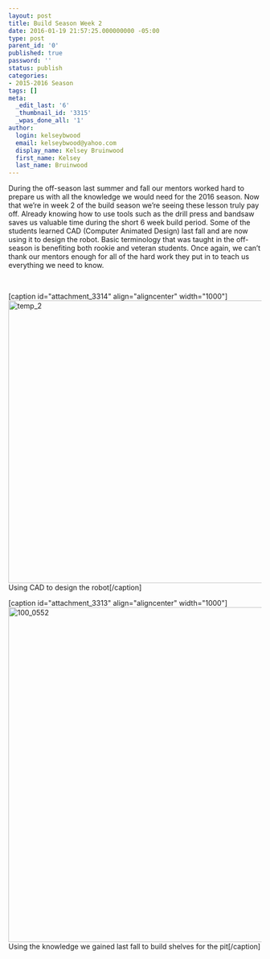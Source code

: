 ```yaml
---
layout: post
title: Build Season Week 2
date: 2016-01-19 21:57:25.000000000 -05:00
type: post
parent_id: '0'
published: true
password: ''
status: publish
categories:
- 2015-2016 Season
tags: []
meta:
  _edit_last: '6'
  _thumbnail_id: '3315'
  _wpas_done_all: '1'
author:
  login: kelseybwood
  email: kelseybwood@yahoo.com
  display_name: Kelsey Bruinwood
  first_name: Kelsey
  last_name: Bruinwood
---
```

<p><span style="font-weight: 400;">During the off-season last summer and fall our mentors worked hard to prepare us with all the knowledge we would need for the 2016 season. Now that we’re in week 2 of the build season we’re seeing these lesson truly pay off. Already knowing how to use tools such as the drill press and bandsaw saves us valuable time during the short 6 week build period. Some of the students learned CAD (Computer Animated Design) last fall and are now using it to design the robot. Basic terminology that was taught in the off-season is benefiting both rookie and veteran students. Once again, we can’t thank our mentors enough for all of the hard work they put in to teach us everything we need to know.</span></p>
<p>&nbsp;</p>
<p>[caption id="attachment_3314" align="aligncenter" width="1000"]<a href="http://strykeforce.org/wp-content/uploads/2016/01/temp_2.jpg" rel="attachment wp-att-3314"><img class="wp-image-3314 size-large" src="{{ site.baseurl }}/assets/images/temp_2-1024x575.jpg" alt="temp_2" width="1000" height="562" /></a> Using CAD to design the robot[/caption]</p>
<p>[caption id="attachment_3313" align="aligncenter" width="1000"]<a href="http://strykeforce.org/wp-content/uploads/2016/01/100_0552.jpg" rel="attachment wp-att-3313"><img class="wp-image-3313 size-large" src="{{ site.baseurl }}/assets/images/100_0552-1024x682.jpg" alt="100_0552" width="1000" height="666" /></a> Using the knowledge we gained last fall to build shelves for the pit[/caption]</p>
